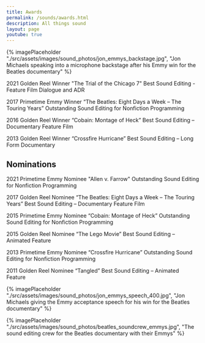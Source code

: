 ```yaml
---
title: Awards
permalink: /sounds/awards.html
description: All things sound
layout: page
youtube: true
---
```


{% imagePlaceholder "./src/assets/images/sound_photos/jon_emmys_backstage.jpg", "Jon Michaels speaking into a microphone backstage after his Emmy win for the Beatles documentary" %}

2021 Golden Reel Winner
"The Trial of the Chicago 7"
Best Sound Editing - Feature Film Dialogue and ADR

2017 Primetime Emmy Winner
“The Beatles: Eight Days a Week – The Touring Years”
Outstanding Sound Editing for Nonfiction Programming

2016 Golden Reel Winner
“Cobain: Montage of Heck”
Best Sound Editing – Documentary Feature Film

2013 Golden Reel Winner
“Crossfire Hurricane”
Best Sound Editing – Long Form Documentary

## Nominations

2021 Primetime Emmy Nominee
"Allen v. Farrow"
Outstanding Sound Editing for Nonfiction Programming

2017 Golden Reel Nominee
“The Beatles: Eight Days a Week – The Touring Years”
Best Sound Editing – Documentary Feature Film

2015 Primetime Emmy Nominee
“Cobain: Montage of Heck”
Outstanding Sound Editing for Nonfiction Programming

2015 Golden Reel Nominee
“The Lego Movie”
Best Sound Editing – Animated Feature

2013 Primetime Emmy Nominee
“Crossfire Hurricane”
Outstanding Sound Editing for Nonfiction Programming

2011 Golden Reel Nominee
“Tangled”
Best Sound Editing – Animated Feature

<div class="vert400">
{% imagePlaceholder "./src/assets/images/sound_photos/jon_emmys_speech_400.jpg", "Jon Michaels giving the Emmy acceptance speech for his win for the Beatles documentary" %}
</div>

{% imagePlaceholder "./src/assets/images/sound_photos/beatles_soundcrew_emmys.jpg", "The sound editing crew for the Beatles documentary with their Emmys" %}


